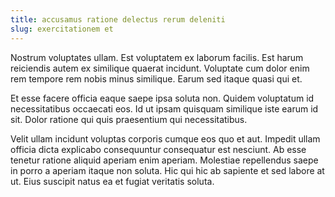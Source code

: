 ```yaml
---
title: accusamus ratione delectus rerum deleniti
slug: exercitationem et
---
```


Nostrum voluptates ullam. Est voluptatem ex laborum facilis. Est harum reiciendis autem ex similique quaerat incidunt. Voluptate cum dolor enim rem tempore rem nobis minus similique. Earum sed itaque quasi qui et.

Et esse facere officia eaque saepe ipsa soluta non. Quidem voluptatum id necessitatibus occaecati eos. Id ut ipsam quisquam similique iste earum id sit. Dolor ratione qui quis praesentium qui necessitatibus.

Velit ullam incidunt voluptas corporis cumque eos quo et aut. Impedit ullam officia dicta explicabo consequuntur consequatur est nesciunt. Ab esse tenetur ratione aliquid aperiam enim aperiam. Molestiae repellendus saepe in porro a aperiam itaque non soluta. Hic qui hic ab sapiente et sed labore at ut. Eius suscipit natus ea et fugiat veritatis soluta.

